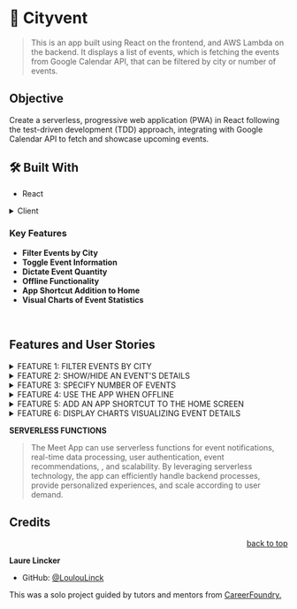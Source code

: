 # 📖 Cityvent

> This is an app built using React on the frontend, and AWS Lambda on the backend. It displays a list of events, which is fetching the events from Google Calendar API, that can be filtered by city or number of events.

## Objective
Create a serverless, progressive web application (PWA) in React following the test-driven development (TDD) approach, integrating with Google Calendar API to fetch and showcase upcoming events.
<!-- **Link to myFlix App:** https://... -->

## 🛠 Built With

- React
<!-- 
### Tech Stack
MERN
<details>
  <summary>Client</summary>
  <ul>
    <li>MongoDB</li>
    <li>Express</li>
    <li>React</li>
    <li>Node.js</li>
    <li>Parcel (build tool)</li>
    <li>JSX</li>
    <li>Vanilla JS</li>
    <li>HTML</li>
    <li>CSS</li>
  </ul>
</details> -->

<!-- <details>
  <summary>Server</summary>
  <ul>
    <li><a href="https://pokeapi.co/">MongoDB Atlas Database</a></li>
  </ul>
</details>

<details>
  <summary>Libraries</summary>
  <ul>
    <li><a href="https://"></a></li> 
    <li><a href="https://getbootstrap.com/">Bootstrap</a></li>
  </ul>
</details> -->

<!-- <details>
  <summary></summary>
  <ul>
    <li><a href="https://"></a></li> 
    <li><a href=""></a></li>
  </ul>
</details> -->

 <!-- Features -->

<details>
  <summary>Client</summary>
  <ul>
    <li>MongoDB</li>
    <li>Express</li>
    <li>React</li>
    <li>Node.js</li>
    <li>Parcel (build tool)</li>
    <li>JSX</li>
    <li>Vanilla JS</li>
    <li>HTML</li>
    <li>CSS</li>
  </ul>
</details>


### Key Features 
 
- **Filter Events by City**
- **Toggle Event Information**
- **Dictate Event Quantity**
- **Offline Functionality**
- **App Shortcut Addition to Home**
- **Visual Charts of Event Statistics**

<br>



## Features and User Stories
<details>
<summary>FEATURE 1: FILTER EVENTS BY CITY</summary>

As a user, I should be able to filter events by city. So that I can see a list of events taking place in that city.

- **Scenario 1:** User opens the app and has searched a city.

- **Given** the main page with search option has been opened, **when** the user entered a city, **then** they should be shown upcoming events for that city.

- **Scenario 2:** User opens the app and hasn't searched a city.

- **Given** the main page with search option has been opened, **when** the user opens the app, **then** they should be shown a list of all events for all the cities available.

- **Scenario 3:** User can select a city from the suggested list.

- **Given** user was typing "Berlin" in the city textbox _AND_ the list of suggested cities is showing, **when** the user selects a city (e.g., "Berlin, Germany") from the list, **then** their city should be changed to that city (i.e., "Berlin, Germany") _AND_ the user should receive a list of upcoming events in that city.
  </details>
  
  <details>
  
<summary>FEATURE 2: SHOW/HIDE AN EVENT'S DETAILS</summary>
As a user I should be able to show or hide event details, after I have selected a city I wanted to look up the events for.

- **Scenario 1:** An event element is collapsed by default
  - **Given** the user first opens the app **when** the user recieves the full list of events (specific for the city or all events), **then** all events will colapse by default.
- **Scenario 2:** User can expand an event to see its details
  - **Given** the user gets a list of events, **when** a user selects an event's details, **then** the details will show up for that choosen event.
- **Scenario 3:** User can collapse an event to hide its details
  - **Given** the user sees the details of an event, **when** the user presses a button to hide event's details, **then** the details of that even will be hidden.
  </details>
  
  <details>
  <summary>FEATURE 3: SPECIFY NUMBER OF EVENTS</summary>
  
As a user, I should be able to specify the number of displayed events, after I have selected the number of displayed events.

- **Scenario 1:** When user hasn't specified a number, 32 is the default number.
  - **Given** the user hasn't specified or filtered the number of events, **when** the user sees the list of events **then** the default number of displayed events will be 32.
- **Scenario 2:** User can change the number of events they want to see.
  - **Given** the user has events displayed, **when** the user chooses to change the number of events displayed, **then** the number of events displayed will update to the number the user selected.
  </details>

  <details>
  <summary>FEATURE 4: USE THE APP WHEN OFFLINE</summary>
  
As a user, I should be able to get events information when offline, that was fetched while having internet connection.

- **Scenario 1:** Show cached data when there's no internet connection.
  - **Given** the user has no internet connection, **when** the user is accessing the app, **then** cached data, stored inside the app, will be provided to the user.
- **Scenario 2:** Show error when user changes the settings (city, time range).
  - **Given** the user has no internet connection, **when** the user is trying to access new event information (change the city, etc.), **then** the app will show an error.
  </details>

  <details>
  <summary>FEATURE 5: ADD AN APP SHORTCUT TO THE HOME SCREEN</summary>

As a user I should be able to add a shortcut of the app to the home screen, so I can access the app quicker.

- **Scenario 1:** User can install the meet app as a shortcut on their device home screen.
  - **Given** the user wants to install the app, **when** the user selects to install the app as a shortcut, **then** a shortcut is created on users homescreen.
  </details>
  
<details>
  <summary>FEATURE 6: DISPLAY CHARTS VISUALIZING EVENT DETAILS</summary> 

As a user, I would like to be able to see a chart showing the upcoming events in each city so that I know what events are organized in which city.

- **Scenario 1:** Show a chart with the number of upcoming events in each city.
  - **Given** the user is in the events detail page, **when** the user clicks the button to see a chart of those events in all the cities as a comparison, **then** a chart with the number of upcoming events for every city, will be shown to the user.
  - </details>

**SERVERLESS FUNCTIONS**

>The Meet App can use serverless functions for event notifications, real-time data processing, user authentication, event recommendations, , and scalability. By leveraging serverless technology, the app can efficiently handle backend processes, provide personalized experiences, and scale according to user demand.


<!-- ![](./img/....png)
<br>
![](./img/....png) -->

<!-- ### Responsive Layout & Accessibility -->

<!-- The app was tested to suit a wide spectrum of devices and with accessibility in mind.
<!-- <br>
Components incuding the modal and navigation bar are accessible to screen readers.
<br> -->
<!-- For a clean and usable design Bootstrap was implemented to the app. Thanks to this framework the layout of the library is set with optimal responsivity for a pleasant experience regardless of screen size. -->

## Credits

<!-- [Flavicon](https://) was used for logos  -->

<p align="right"><a href="#readme-top">back to top</a></p>

<!-- GETTING STARTED -->

<!-- ## 💻 Getting Started 

- npm init --yes
<br>
- npm install -g parcel
<br>
- npm install -save react react-dom
<br>
- create a 'src' folder in project directory with three files: 'index.jsx', 'index.scss', 'index.html'
<br>
- run command 'parcel src/index.html' in terminal to prompt parcel build process -->

<!-- ## 👥 Author <a name="authors"></a> -->

**Laure Lincker**

- GitHub: [@LoulouLinck](https://github.com/LoulouLinck)

This was a solo project guided by tutors and mentors from <a href="https://careerfoundry.com/en/courses/become-a-web-developer/">CareerFoundry.</a>
 

